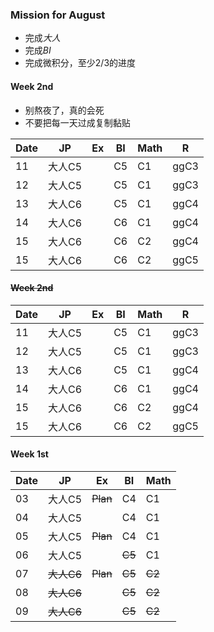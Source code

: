 ### Mission for August
- 完成*大人*
- 完成*BI*
- 完成微积分，至少2/3的进度  

#### Week 2nd  
- 别熬夜了，真的会死   
- 不要把每一天过成复制黏贴   


| Date|  JP |  Ex  |BI  |Math |R    |
| ----|-----|------|----|-----|-----|
| 11  |大人C5|      |C5  |C1   |ggC3 |
| 12  |大人C5|      |C5  |C1   |ggC3 |
| 13  |大人C6|      |C5  |C1   |ggC4 |
| 14  |大人C6|      |C6  |C1   |ggC4 |
| 15  |大人C6|      |C6  |C2   |ggC4 |
| 15  |大人C6|      |C6  |C2   |ggC5 |




#### ~~Week 2nd~~
| Date|  JP |  Ex  |BI  |Math |R    |
| ----|-----|------|----|-----|-----|
| 11  |大人C5|      |C5  |C1   |ggC3 |
| 12  |大人C5|      |C5  |C1   |ggC3 |
| 13  |大人C6|      |C5  |C1   |ggC4 |
| 14  |大人C6|      |C6  |C1   |ggC4 |
| 15  |大人C6|      |C6  |C2   |ggC4 |
| 15  |大人C6|      |C6  |C2   |ggC5 |



#### Week 1st 
| Date|  JP | Ex   |BI  |Math |
| ----|-----|------|----|-----|
| 03  |大人C5|~~Plan~~  |C4  |C1   |
| 04  |大人C5|      |C4  |C1   |
| 05  |大人C5|~~Plan~~  |C4  |C1   |
| 06  |大人C5|      |~~C5~~  |C1   |
| 07  |~~大人C6~~|~~Plan~~  |~~C5~~  |~~C2~~   |
| 08  |~~大人C6~~|      |~~C5~~  |~~C2~~   |
| 09  |~~大人C6~~|      |~~C5~~  |~~C2~~   |

